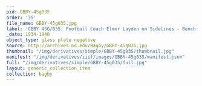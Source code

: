 ```yaml
---
pid: GBBY-45g035
order: '35'
file_name: GBBY-45g035.jpg
label: 'GBBY 45G/035: Football Coach Elmer Layden on Sidelines - Bench - c1934-1940'
_date: 1934-1940
object_type: glass plate negative
source: http://archives.nd.edu/Bagby/GBBY-45g035.jpg
thumbnail: "/img/derivatives/simple/GBBY-45g035/thumbnail.jpg"
manifest: "/img/derivatives/iiif/images/GBBY-45g035/manifest.json"
full: "/img/derivatives/simple/GBBY-45g035/full.jpg"
layout: generic_collection_item
collection: bagby
---
```

